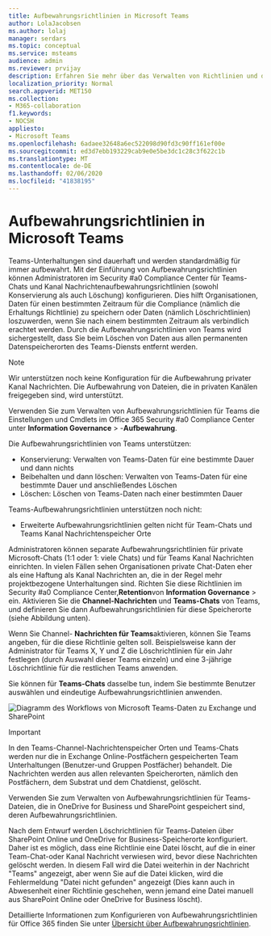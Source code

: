 ```yaml
---
title: Aufbewahrungsrichtlinien in Microsoft Teams
author: LolaJacobsen
ms.author: lolaj
manager: serdars
ms.topic: conceptual
ms.service: msteams
audience: admin
ms.reviewer: prvijay
description: Erfahren Sie mehr über das Verwalten von Richtlinien und deren Verwaltung in Teams.
localization_priority: Normal
search.appverid: MET150
ms.collection:
- M365-collaboration
f1.keywords:
- NOCSH
appliesto:
- Microsoft Teams
ms.openlocfilehash: 6adaee32648a6ec522098d90fd3c90ff161ef00e
ms.sourcegitcommit: ed3d7ebb193229cab9e0e5be3dc1c28c3f622c1b
ms.translationtype: MT
ms.contentlocale: de-DE
ms.lasthandoff: 02/06/2020
ms.locfileid: "41838195"
---
```

# <a name="retention-policies-in-microsoft-teams"></a>Aufbewahrungsrichtlinien in Microsoft Teams

Teams-Unterhaltungen sind dauerhaft und werden standardmäßig für immer aufbewahrt. Mit der Einführung von Aufbewahrungsrichtlinien können Administratoren im Security #a0 Compliance Center für Teams-Chats und Kanal Nachrichtenaufbewahrungsrichtlinien (sowohl Konservierung als auch Löschung) konfigurieren. Dies hilft Organisationen, Daten für einen bestimmten Zeitraum für die Compliance (nämlich die Erhaltungs Richtlinie) zu speichern oder Daten (nämlich Löschrichtlinien) loszuwerden, wenn Sie nach einem bestimmten Zeitraum als verbindlich erachtet werden. Durch die Aufbewahrungsrichtlinien von Teams wird sichergestellt, dass Sie beim Löschen von Daten aus allen permanenten Datenspeicherorten des Teams-Diensts entfernt werden.

> [!NOTE]
> Wir unterstützen noch keine Konfiguration für die Aufbewahrung privater Kanal Nachrichten. Die Aufbewahrung von Dateien, die in privaten Kanälen freigegeben sind, wird unterstützt.

Verwenden Sie zum Verwalten von Aufbewahrungsrichtlinien für Teams die Einstellungen und Cmdlets im Office 365 Security #a0 Compliance Center unter **Information Governance** > -**Aufbewahrung**.

Die Aufbewahrungsrichtlinien von Teams unterstützen: 
    
- Konservierung: Verwalten von Teams-Daten für eine bestimmte Dauer und dann nichts
- Beibehalten und dann löschen: Verwalten von Teams-Daten für eine bestimmte Dauer und anschließendes Löschen
- Löschen: Löschen von Teams-Daten nach einer bestimmten Dauer

Teams-Aufbewahrungsrichtlinien unterstützen noch nicht:

- Erweiterte Aufbewahrungsrichtlinien gelten nicht für Team-Chats und Teams Kanal Nachrichtenspeicher Orte

Administratoren können separate Aufbewahrungsrichtlinien für private Microsoft-Chats (1:1 oder 1: viele Chats) und für Teams Kanal Nachrichten einrichten. In vielen Fällen sehen Organisationen private Chat-Daten eher als eine Haftung als Kanal Nachrichten an, die in der Regel mehr projektbezogene Unterhaltungen sind. Richten Sie diese Richtlinien im Security #a0 Compliance Center,**Retention**von **Information Governance** > ein. Aktivieren Sie die **Channel-Nachrichten** und **Teams-Chats** von Teams, und definieren Sie dann Aufbewahrungsrichtlinien für diese Speicherorte (siehe Abbildung unten). 

Wenn Sie Channel- **Nachrichten für Teams**aktivieren, können Sie Teams angeben, für die diese Richtlinie gelten soll. Beispielsweise kann der Administrator für Teams X, Y und Z die Löschrichtlinien für ein Jahr festlegen (durch Auswahl dieser Teams einzeln) und eine 3-jährige Löschrichtlinie für die restlichen Teams anwenden. 

Sie können für **Teams-Chats** dasselbe tun, indem Sie bestimmte Benutzer auswählen und eindeutige Aufbewahrungsrichtlinien anwenden. 

![Diagramm des Workflows von Microsoft Teams-Daten zu Exchange und SharePoint](media/Retention-Policies.png)


> [!IMPORTANT]
> In den Teams-Channel-Nachrichtenspeicher Orten und Teams-Chats werden nur die in Exchange Online-Postfächern gespeicherten Team Unterhaltungen (Benutzer-und Gruppen Postfächer) behandelt. Die Nachrichten werden aus allen relevanten Speicherorten, nämlich den Postfächern, dem Substrat und dem Chatdienst, gelöscht. 
> 
> Verwenden Sie zum Verwalten von Aufbewahrungsrichtlinien für Teams-Dateien, die in OneDrive for Business und SharePoint gespeichert sind, deren Aufbewahrungsrichtlinien.

Nach dem Entwurf werden Löschrichtlinien für Teams-Dateien über SharePoint Online und OneDrive for Business-Speicherorte konfiguriert. Daher ist es möglich, dass eine Richtlinie eine Datei löscht, auf die in einer Team-Chat-oder Kanal Nachricht verwiesen wird, bevor diese Nachrichten gelöscht werden. In diesem Fall wird die Datei weiterhin in der Nachricht "Teams" angezeigt, aber wenn Sie auf die Datei klicken, wird die Fehlermeldung "Datei nicht gefunden" angezeigt (Dies kann auch in Abwesenheit einer Richtlinie geschehen, wenn jemand eine Datei manuell aus SharePoint Online oder OneDrive for Business löscht).

Detaillierte Informationen zum Konfigurieren von Aufbewahrungsrichtlinien für Office 365 finden Sie unter [Übersicht über Aufbewahrungsrichtlinien](https://support.office.com/article/overview-of-retention-policies-5e377752-700d-4870-9b6d-12bfc12d2423).
 
